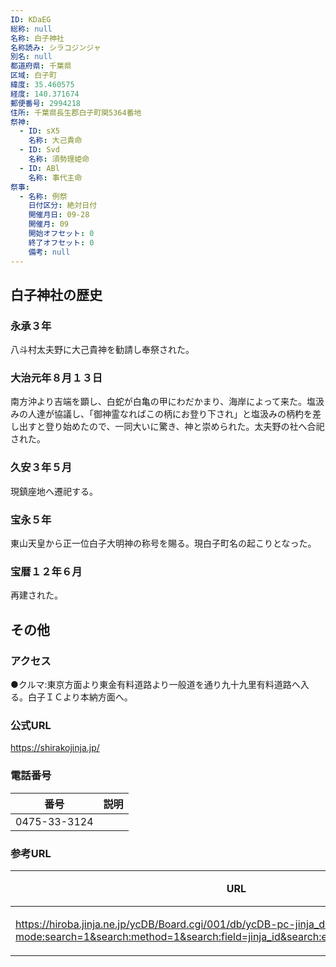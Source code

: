 ```yaml
---
ID: KDaEG
総称: null
名称: 白子神社
名称読み: シラコジンジャ
別名: null
都道府県: 千葉県
区域: 白子町
緯度: 35.460575
経度: 140.371674
郵便番号: 2994218
住所: 千葉県長生郡白子町関5364番地
祭神:
  - ID: sX5
    名称: 大己貴命
  - ID: Svd
    名称: 須勢理姫命
  - ID: ABl
    名称: 事代主命
祭事:
  - 名称: 例祭
    日付区分: 絶対日付
    開催月日: 09-28
    開催月: 09
    開始オフセット: 0
    終了オフセット: 0
    備考: null
---
```


## 白子神社の歴史

### 永承３年

八斗村太夫野に大己貴神を勧請し奉祭された。

### 大治元年８月１３日

南方沖より吉端を顕し、白蛇が白亀の甲にわだかまり、海岸によって来た。塩汲みの人達が協議し、「御神霊なればこの柄にお登り下され」と塩汲みの柄杓を差し出すと登り始めたので、一同大いに驚き、神と崇められた。太夫野の社へ合祀された。

### 久安３年５月

現鎮座地へ遷祀する。

### 宝永５年

東山天皇から正一位白子大明神の称号を賜る。現白子町名の起こりとなった。

### 宝暦１２年６月

再建された。

## その他

### アクセス

●クルマ:東京方面より東金有料道路より一般道を通り九十九里有料道路へ入る。白子ＩＣより本納方面へ。

### 公式URL

https://shirakojinja.jp/

### 電話番号

| 番号         | 説明 |
| ------------ | ---- |
| 0475-33-3124 |      |

### 参考URL

| URL                                                                                                                                                            | 説明   |
| -------------------------------------------------------------------------------------------------------------------------------------------------------------- | ------ |
| https://hiroba.jinja.ne.jp/ycDB/Board.cgi/001/db/ycDB-pc-jinja_detail.html?mode:search=1&search:method=1&search:field=jinja_id&search:expr=^$&search:word=5167 | 神社庁 |

